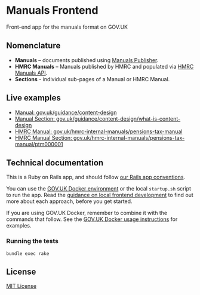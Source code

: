 # Manuals Frontend

Front-end app for the manuals format on GOV.UK

## Nomenclature

- **Manuals** – documents published using [Manuals Publisher](https://github.com/alphagov/manuals-publisher).
- **HMRC Manuals** – Manuals published by HMRC and populated via [HMRC Manuals API](https://github.com/alphagov/hmrc-manuals-api).
- **Sections** - individual sub-pages of a Manual or HMRC Manual.

## Live examples

- [Manual: gov.uk/guidance/content-design](https://www.gov.uk/guidance/content-design)
- [Manual Section: gov.uk/guidance/content-design/what-is-content-design](https://www.gov.uk/guidance/content-design/what-is-content-design)
- [HMRC Manual: gov.uk/hmrc-internal-manuals/pensions-tax-manual](https://www.gov.uk/hmrc-internal-manuals/pensions-tax-manual)
- [HMRC Manual Section: gov.uk/hmrc-internal-manuals/pensions-tax-manual/ptm000001](https://www.gov.uk/hmrc-internal-manuals/pensions-tax-manual/ptm000001)

## Technical documentation

This is a Ruby on Rails app, and should follow [our Rails app conventions](https://docs.publishing.service.gov.uk/manual/conventions-for-rails-applications.html).

You can use the [GOV.UK Docker environment](https://github.com/alphagov/govuk-docker) or the local `startup.sh` script to run the app. Read the [guidance on local frontend development](https://docs.publishing.service.gov.uk/manual/local-frontend-development.html) to find out more about each approach, before you get started.

If you are using GOV.UK Docker, remember to combine it with the commands that follow. See the [GOV.UK Docker usage instructions](https://github.com/alphagov/govuk-docker#usage) for examples.

### Running the tests

```
bundle exec rake
```

## License

[MIT License](LICENSE)
